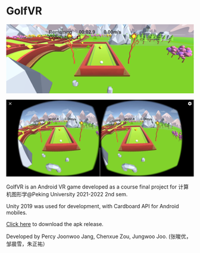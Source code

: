 # GolfVR

![alt text](https://github.com/timingsniper/GolfVR/blob/Final/Screenshots/playScreen1.png)

![alt text](https://github.com/timingsniper/GolfVR/blob/Final/Screenshots/phonePlay1.jpg)

GolfVR is an Android VR game developed as a course final project for 计算机图形学@Peking University 2021-2022 2nd sem.

Unity 2019 was used for development, with Cardboard API for Android mobiles.

[Click here](https://github.com/timingsniper/GolfVR/releases/download/v1.0/golfVR_final.apk) to download the apk release.

Developed by Percy Joonwoo Jang, Chenxue Zou, Jungwoo Joo. (张晙优，邹晨雪，朱正祐）
